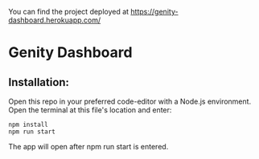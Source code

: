 You can find the project deployed at https://genity-dashboard.herokuapp.com/

# Genity Dashboard

## Installation:

Open this repo in your preferred code-editor with a Node.js environment. Open the terminal at this file's location and enter:

```
npm install
npm run start
```

The app will open after npm run start is entered.
